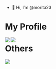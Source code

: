 - 👋 Hi, I’m @morita23

# My Profile

<a href="https://github.com/anuraghazra/github-readme-stats">
  <img align="left" src="https://github-readme-stats.vercel.app/api?username=morita23&count_private=true&show_icons=true" />
</a>
<a href="https://github.com/anuraghazra/github-readme-stats">
  <img align="left" src="https://github-readme-stats.vercel.app/api/top-langs/?username=morita23" />
</a>

# Others

![](https://komarev.com/ghpvc/?username=morita23&color=green)
